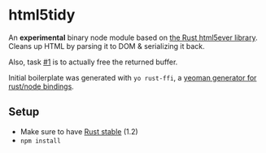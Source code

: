 # html5tidy
An **experimental** binary node module based on [the Rust html5ever library](https://github.com/servo/html5ever). Cleans up HTML by parsing it to DOM & serializing it back.

Also, task [#1](https://github.com/gwicke/html5tidy/issues/1) is to actually free the returned buffer. 

Initial boilerplate was generated with `yo rust-ffi`, a [yeoman generator for rust/node bindings](https://github.com/oppenlander/generator-rust-ffi).

## Setup

- Make sure to have [Rust stable](https://www.rust-lang.org/) (1.2)
- `npm install`
